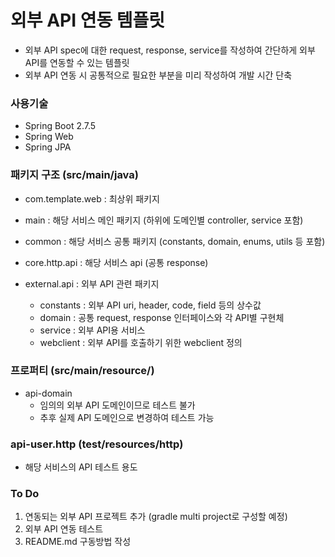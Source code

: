 # 외부 API 연동 템플릿
- 외부 API spec에 대한 request, response, service를 작성하여 간단하게 외부 API를 연동할 수 있는 템플릿
- 외부 API 연동 시 공통적으로 필요한 부분을 미리 작성하여 개발 시간 단축

### 사용기술
- Spring Boot 2.7.5
- Spring Web
- Spring JPA

### 패키지 구조 (src/main/java)
- com.template.web : 최상위 패키지
- main : 해당 서비스 메인 패키지 (하위에 도메인별 controller, service 포함)
- common : 해당 서비스 공통 패키지 (constants, domain, enums, utils 등 포함)
- core.http.api : 해당 서비스 api (공통 response)
  
- external.api : 외부 API 관련 패키지
  - constants : 외부 API uri, header, code, field 등의 상수값 
  - domain : 공통 request, response 인터페이스와 각 API별 구현체
  - service : 외부 API용 서비스
  - webclient : 외부 API를 호출하기 위한 webclient 정의

### 프로퍼티 (src/main/resource/)
- api-domain
  - 임의의 외부 API 도메인이므로 테스트 불가
  - 추후 실제 API 도메인으로 변경하여 테스트 가능

### api-user.http (test/resources/http)
- 해당 서비스의 API 테스트 용도

### To Do
1. 연동되는 외부 API 프로젝트 추가 (gradle multi project로 구성할 예정)
2. 외부 API 연동 테스트
3. README.md 구동방법 작성

